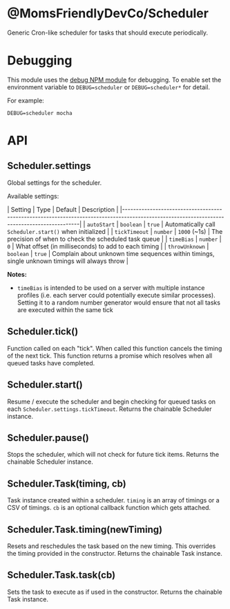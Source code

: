 @MomsFriendlyDevCo/Scheduler
============================
Generic Cron-like scheduler for tasks that should execute periodically.


Debugging
=========
This module uses the [debug NPM module](https://github.com/visionmedia/debug) for debugging. To enable set the environment variable to `DEBUG=scheduler` or `DEBUG=scheduler*` for detail.

For example:

```
DEBUG=scheduler mocha
```


API
===

Scheduler.settings
------------------
Global settings for the scheduler.

Available settings:

| Setting        | Type      | Default      | Description                                                                                    |
|--------------------------------------------------------------------------------------------------------------------------------------------|
| `autoStart`    | `boolean` | `true`       | Automatically call `Scheduler.start()` when initialized                                        |
| `tickTimeout`  | `number`  | `1000` (~1s) | The precision of when to check the scheduled task queue                                        |
| `timeBias`     | `number`  | `0`          | What offset (in milliseconds) to add to each timing                                            |
| `throwUnknown` | `boolean` | `true`       | Complain about unknown time sequences within timings, single unknown timings will always throw |


**Notes:**

* `timeBias` is intended to be used on a server with multiple instance profiles (i.e. each server could potentially execute similar processes). Setting it to a random number generator would ensure that not all tasks are executed within the same tick


Scheduler.tick()
----------------
Function called on each "tick".
When called this function cancels the timing of the next tick.
This function returns a promise which resolves when all queued tasks have completed.


Scheduler.start()
-----------------
Resume / execute the scheduler and begin checking for queued tasks on each `Scheduler.settings.tickTimeout`.
Returns the chainable Scheduler instance.


Scheduler.pause()
-----------------
Stops the scheduler, which will not check for future tick items.
Returns the chainable Scheduler instance.


Scheduler.Task(timing, cb)
--------------------------
Task instance created within a scheduler.
`timing` is an array of timings or a CSV of timings.
`cb` is an optional callback function which gets attached.


Scheduler.Task.timing(newTiming)
--------------------------------
Resets and reschedules the task based on the new timing.
This overrides the timing provided in the constructor.
Returns the chainable Task instance.


Scheduler.Task.task(cb)
-----------------------
Sets the task to execute as if used in the constructor.
Returns the chainable Task instance.
